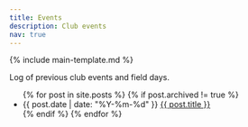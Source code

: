 ```yaml
---
title: Events
description: Club events
nav: true
---
```


{% include main-template.md %}

Log of previous club events and field days.

<ul>
  {% for post in site.posts %}
    {% if post.archived != true %}
      <li>
        {{ post.date | date: "%Y-%m-%d" }} <a href="{{ post.url }}">{{ post.title }}</a>
      </li>
    {% endif %}
  {% endfor %}
</ul>

